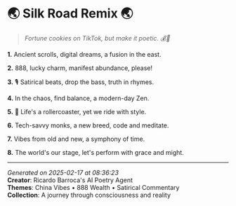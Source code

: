 # 🌏 Silk Road Remix 🌏

> *Fortune cookies on TikTok, but make it poetic. 💰📜*

**1.** Ancient scrolls, digital dreams, a fusion in the east.


**2.** 888, lucky charm, manifest abundance, please!


**3.** 🎙️ Satirical beats, drop the bass, truth in rhymes.


**4.** In the chaos, find balance, a modern-day Zen.


**5.** 🎢 Life's a rollercoaster, yet we ride with style.


**6.** Tech-savvy monks, a new breed, code and meditate.


**7.** Vibes from old and new, a symphony of time.


**8.** The world's our stage, let's perform with grace and might.



---

*Generated on 2025-02-17 at 08:36:23*  
**Creator**: Ricardo Barroca's AI Poetry Agent  
**Themes**: China Vibes • 888 Wealth • Satirical Commentary  
**Collection**: A journey through consciousness and reality